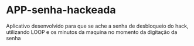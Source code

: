 # APP-senha-hackeada
Aplicativo desenvolvido para que se ache a senha de desbloqueio do hack, utilizando LOOP e os minutos da maquina no momento da digitação da senha
